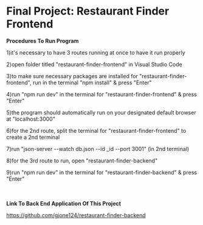 # Final Project: Restaurant Finder Frontend

**Procedures To Run Program**

1)it's necessary to have 3 routes running at once to have it run properly

2)open folder titled "restaurant-finder-frontend" in Visual Studio Code

3)to make sure necessary packages are installed for "restaurant-finder-frontend", run in the terminal "npm install" & press "Enter"

4)run "npm run dev" in the terminal for "restaurant-finder-frontend" & press "Enter"

5)the program should automatically run on your designated default browser at "localhost:3000"

6)for the 2nd route, split the terminal for "restaurant-finder-frontend" to create a 2nd terminal

7)run "json-server --watch db.json --id \_id --port 3001" (in 2nd terminal)

8)for the 3rd route to run, open "restaurant-finder-backend"

9)run "npm run dev" in the terminal for "restaurant-finder-backend" & press "Enter"<br><br><br>

**Link To Back End Application Of This Project**

https://github.com/gjone124/restaurant-finder-backend